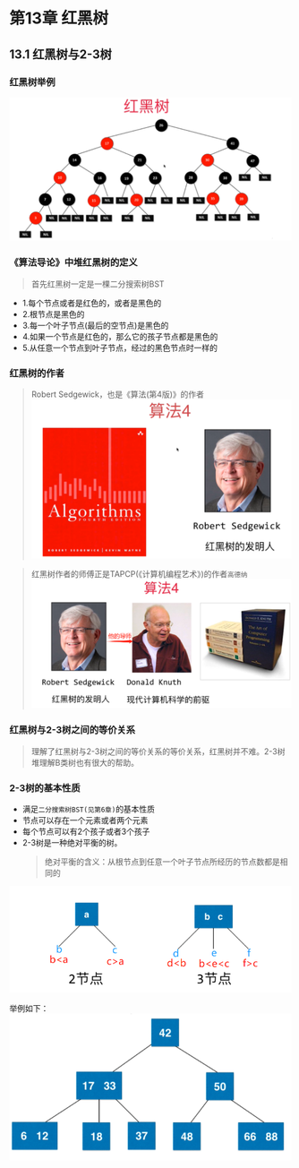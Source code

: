 # 第13章 红黑树
## 13.1 红黑树与2-3树
### 红黑树举例
![红黑树举例](images/第13章_红黑树/红黑树举例.png)
### 《算法导论》中堆红黑树的定义
> 首先红黑树一定是一棵二分搜索树BST
+ 1.每个节点或者是红色的，或者是黑色的
+ 2.根节点是黑色的
+ 3.每一个叶子节点(最后的空节点)是黑色的
+ 4.如果一个节点是红色的，那么它的孩子节点都是黑色的
+ 5.从任意一个节点到叶子节点，经过的黑色节点时一样的
### 红黑树的作者
> Robert Sedgewick，也是《算法(第4版)》的作者
![红黑树的作者](images/第13章_红黑树/红黑树的作者.png)

> 红黑树作者的师傅正是TAPCP(《计算机编程艺术》)的作者`高德纳`
![名人的关系](images/第13章_红黑树/名人的关系.png)

### 红黑树与2-3树之间的等价关系
> 理解了红黑树与2-3树之间的等价关系的等价关系，红黑树并不难。2-3树堆理解B类树也有很大的帮助。

### 2-3树的基本性质
+ 满足`二分搜索树BST(见第6章)`的基本性质
+ 节点可以存在一个元素或者两个元素
+ 每个节点可以有2个孩子或者3个孩子
+ 2-3树是一种绝对平衡的树。
  > 绝对平衡的含义：从根节点到任意一个叶子节点所经历的节点数都是相同的

![2节点和3节点图示](images/第13章_红黑树/2节点和3节点的图示.png)

举例如下：  
![2-3树举例](images/第13章_红黑树/2-3树举例.png)


